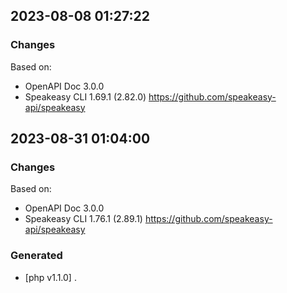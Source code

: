 

## 2023-08-08 01:27:22
### Changes
Based on:
- OpenAPI Doc 3.0.0 
- Speakeasy CLI 1.69.1 (2.82.0) https://github.com/speakeasy-api/speakeasy

## 2023-08-31 01:04:00
### Changes
Based on:
- OpenAPI Doc 3.0.0 
- Speakeasy CLI 1.76.1 (2.89.1) https://github.com/speakeasy-api/speakeasy
### Generated
- [php v1.1.0] .